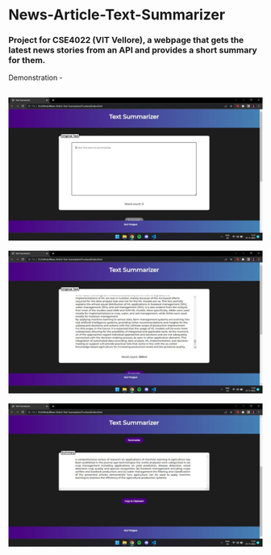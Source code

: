 # News-Article-Text-Summarizer
### Project for CSE4022 (VIT Vellore), a webpage that gets the latest news stories from an API and provides a short summary for them. 

Demonstration - <br><br>

<img src="/screenshots/Picture1.jpg" alt="" width="750"><br><br>
<img src="/screenshots/Picture2.jpg" alt="" width="750"><br><br>
<img src="/screenshots/Picture3.jpg" alt="" width="750">

